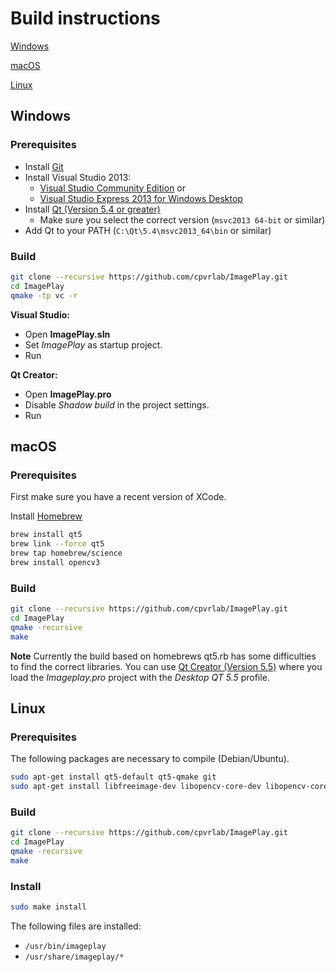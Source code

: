 # Build instructions

[Windows](#windows)

[macOS](#macOS)

[Linux](#linux)

## Windows
### Prerequisites
* Install [Git](http://git-scm.com/download/win/)
* Install Visual Studio 2013:
   * [Visual Studio Community Edition](https://www.visualstudio.com/en-us/products/visual-studio-community-vs/)
    or
   * [Visual Studio Express 2013 for Windows Desktop](https://www.visualstudio.com/downloads/)
* Install [Qt (Version 5.4 or greater)](http://www.qt.io/download-open-source/)
   * Make sure you select the correct version (`msvc2013 64-bit` or similar)
* Add Qt to your PATH (`C:\Qt\5.4\msvc2013_64\bin` or similar)

### Build
```sh
git clone --recursive https://github.com/cpvrlab/ImagePlay.git
cd ImagePlay
qmake -tp vc -r
```
**Visual Studio:**
 * Open **ImagePlay.sln**
 * Set *ImagePlay* as startup project.
 * Run

**Qt Creator:**
 * Open **ImagePlay.pro**
 * Disable *Shadow build* in the project settings.
 * Run

## macOS
### Prerequisites
First make sure you have a recent version of XCode.

Install [Homebrew](http://brew.sh)

```sh
brew install qt5
brew link --force qt5
brew tap homebrew/science
brew install opencv3
```
### Build
```sh
git clone --recursive https://github.com/cpvrlab/ImagePlay.git
cd ImagePlay
qmake -recursive
make 
```
__Note__
Currently the build based on homebrews qt5.rb has some difficulties to find the correct libraries. You can use [Qt Creator (Version 5.5)](http://www.qt.io/download-open-source/) where you load the *Imageplay.pro* project with the *Desktop QT 5.5* profile.



## Linux
### Prerequisites
The following packages are necessary to compile (Debian/Ubuntu).

```sh
sudo apt-get install qt5-default qt5-qmake git
sudo apt-get install libfreeimage-dev libopencv-core-dev libopencv-core-dev libopencv-imgproc-dev libopencv-highgui-dev
```

### Build
```sh
git clone --recursive https://github.com/cpvrlab/ImagePlay.git
cd ImagePlay
qmake -recursive
make 
```

### Install
```sh
sudo make install
```
The following files are installed:
- `/usr/bin/imageplay`
- `/usr/share/imageplay/*`
